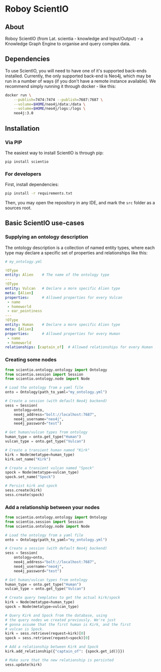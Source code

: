 # Roboy ScientIO

## About

Roboy ScientIO (from Lat. scientia - knowledge and Input/Output) - a Knowledge Graph Engine to organise and query complex data.

## Dependencies

To use ScientIO, you will need to have one of it's supported back-ends installed. Currently, the only supported back-end is Neo4j, which may be run in a number of ways
(if you don't have a remote instance available). We recommend simply running it through docker - like this:

```bash
docker run \
    --publish=7474:7474 --publish=7687:7687 \
    --volume=$HOME/neo4j/data:/data \
    --volume=$HOME/neo4j/logs:/logs \
    neo4j:3.0
```

## Installation

### Via PIP

The easiest way to install ScientIO is through pip:

``
pip install scientio
``

### For developers

First, install dependencies:

```bash
pip install -r requirements.txt
```

Then, you may open the repository in any IDE, and mark the
`src` folder as a sources root.

## Basic ScientIO use-cases

### Supplying an ontology description

The ontology description is a collection of named entity types, where each type may declare a specific set of properties and relationships like this:

```yaml
# my_ontology.yml

!OType
entity: Alien    # The name of the ontology type
---
!OType
entity: Vulcan   # Declare a more specific Alien type
meta: [Alien]
properties:      # Allowed properties for every Vulcan
 - name
 - homeworld
 - ear_pointiness
---
!OType
entity: Human    # Declare a more specific Alien type
meta: [Alien]
properties:      # Allowed properties for every Human
 - name
 - homeworld
relationships: [captain_of]  # Allowed relationships for every Human
```

### Creating some nodes

```python
from scientio.ontology.ontology import Ontology
from scientio.session import Session
from scientio.ontology.node import Node

# Load the ontology from a yaml file
onto = Ontology(path_to_yaml="my_ontology.yml")

# Create a session (with default Neo4j backend)
sess = Session(
    ontology=onto,
    neo4j_address="bolt://localhost:7687",
    neo4j_username="neo4j",
    neo4j_password="test")

# Get human/vulcan types from ontology
human_type = onto.get_type("Human")
vulcan_type = onto.get_type("Vulcan")

# Create a transient human named "Kirk"
kirk = Node(metatype=human_type)
kirk.set_name("Kirk")

# Create a transient vulcan named "Spock"
spock = Node(metatype=vulcan_type)
spock.set_name("Spock")

# Persist kirk and spock
sess.create(kirk)
sess.create(spock)
```

### Add a relationship between your nodes

```python
from scientio.ontology.ontology import Ontology
from scientio.session import Session
from scientio.ontology.node import Node

# Load the ontology from a yaml file
onto = Ontology(path_to_yaml="my_ontology.yml")

# Create a session (with default Neo4j backend)
sess = Session(
    ontology=onto,
    neo4j_address="bolt://localhost:7687",
    neo4j_username="neo4j",
    neo4j_password="test")

# Get human/vulcan types from ontology
human_type = onto.get_type("Human")
vulcan_type = onto.get_type("Vulcan")

# Create query templates to get the actual kirk/spock
kirk = Node(metatype=human_type)
spock = Node(metatype=vulcan_type)

# Query Kirk and Spock from the database, using
# the query nodes we created previously. We're just
# gonna assume that the first human is Kirk, and the first
# vulcan is Spock.
kirk = sess.retrieve(request=kirk)[0]
spock = sess.retrieve(request=spock)[0]

# Add a relationship between Kirk and Spock
kirk.add_relationship({"captain_of": {spock.get_id()}})

# Make sure that the new relationship is persisted
sess.update(kirk)
```

